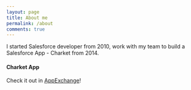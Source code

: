 ```yaml
---
layout: page
title: About me
permalink: /about
comments: true
---
```


<div class="row justify-content-between">
<div class="col-md-8 pr-5">

<p>I started Salesforce developer from 2010, work with my team to build a Salesforce App - Charket from 2014.</p>

<h4>Charket App</h4>

<p>Check it out in <a href="https://appexchange.salesforce.com/appxListingDetail?listingId=a0N3A00000DqD6dUAF">AppExchange</a>!</p>

</div>

<div class="col-md-4">

<div class="sticky-top sticky-top-80">


</div>
</div>
</div>
